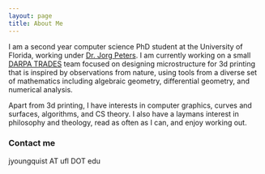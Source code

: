 ```yaml
---
layout: page
title: About Me
---
```


I am a second year computer science PhD student at the University of Florida, working under [Dr. Jorg Peters](cise.ufl.edu/~jorg).  I am currently working on a small [DARPA TRADES](https://www.darpa.mil/program/transformative-design) team focused on designing microstructure for 3d printing that is inspired by observations from nature, using tools from a diverse set of mathematics including algebraic geometry, differential geometry, and numerical analysis. 

Apart from 3d printing, I have interests in computer graphics, curves and surfaces, algorithms, and CS theory.  I also have a laymans interest in philosophy and theology, read as often as I can, and enjoy working out.

### Contact me

jyoungquist AT ufl DOT edu

